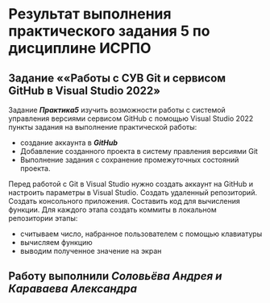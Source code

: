 # Результат выполнения практического задания 5 по дисциплине ИСРПО
## Задание ««Работы с СУВ Git и сервисом GitHub в Visual Studio 2022»
Задание ***Практика5*** изучить возможности работы с системой управления версиями сервисом GitHub с помощью Visual Studio 2022 
пункты задания на выполнение практической работы:

- создание аккаунта в ***GitHub***
- Добавление созданного проекта в систему правления версиями Git
- Выполнение задания с сохранение промежуточных состояний проекта.

Перед работой с Git в Visual Studio нужно создать аккаунт на GitHub и настроить параметры в Visual Studio. Создать удаленный репозиторий.
Создать консольного приложения. Составить код для вычисления функции. Для каждого этапа создать коммиты в локальном репозитории
этапы:

- считываем число, набранное пользователем с помощью клавиатуры
- вычисляем функцию
- выводим полученное значение на экран

## Работу выполнили ***Соловьёва Андрея и Караваева Александра*** ##
